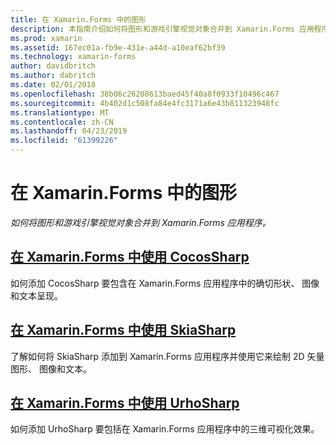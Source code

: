 ```yaml
---
title: 在 Xamarin.Forms 中的图形
description: 本指南介绍如何将图形和游戏引擎视觉对象合并到 Xamarin.Forms 应用程序，使用 CocosSharp、 SkiaShap 和 UrhoSharp。
ms.prod: xamarin
ms.assetid: 167ec01a-fb9e-431e-a44d-a10eaf62bf39
ms.technology: xamarin-forms
author: davidbritch
ms.author: dabritch
ms.date: 02/01/2018
ms.openlocfilehash: 38b06c26208613baed45f40a8f0933f10496c467
ms.sourcegitcommit: 4b402d1c508fa84e4fc3171a6e43b811323948fc
ms.translationtype: MT
ms.contentlocale: zh-CN
ms.lasthandoff: 04/23/2019
ms.locfileid: "61399226"
---
```

# <a name="graphics-in-xamarinforms"></a>在 Xamarin.Forms 中的图形

_如何将图形和游戏引擎视觉对象合并到 Xamarin.Forms 应用程序。_

## <a name="using-cocossharp-in-xamarinformscocossharpmd"></a>[在 Xamarin.Forms 中使用 CocosSharp](cocossharp.md)

如何添加 CocosSharp 要包含在 Xamarin.Forms 应用程序中的确切形状、 图像和文本呈现。

## <a name="using-skiasharp-in-xamarinformsskiasharpindexmd"></a>[在 Xamarin.Forms 中使用 SkiaSharp](skiasharp/index.md)

了解如何将 SkiaSharp 添加到 Xamarin.Forms 应用程序并使用它来绘制 2D 矢量图形、 图像和文本。

## <a name="using-urhosharp-in-xamarinformsurhosharpmd"></a>[在 Xamarin.Forms 中使用 UrhoSharp](urhosharp.md)

如何添加 UrhoSharp 要包括在 Xamarin.Forms 应用程序中的三维可视化效果。
